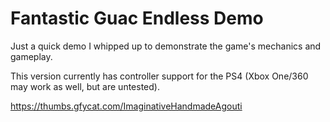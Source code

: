 # Fantastic Guac Endless Demo

Just a quick demo I whipped up to demonstrate the game's mechanics and gameplay.

This version currently has controller support for the PS4 (Xbox One/360 may work as well, but are untested).

https://thumbs.gfycat.com/ImaginativeHandmadeAgouti
